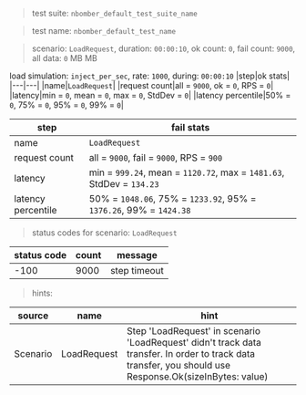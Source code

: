> test suite: `nbomber_default_test_suite_name`

> test name: `nbomber_default_test_name`

> scenario: `LoadRequest`, duration: `00:00:10`, ok count: `0`, fail count: `9000`, all data: `0` MB MB

load simulation: `inject_per_sec`, rate: `1000`, during: `00:00:10`
|step|ok stats|
|---|---|
|name|`LoadRequest`|
|request count|all = `9000`, ok = `0`, RPS = `0`|
|latency|min = `0`, mean = `0`, max = `0`, StdDev = `0`|
|latency percentile|50% = `0`, 75% = `0`, 95% = `0`, 99% = `0`|

|step|fail stats|
|---|---|
|name|`LoadRequest`|
|request count|all = `9000`, fail = `9000`, RPS = `900`|
|latency|min = `999.24`, mean = `1120.72`, max = `1481.63`, StdDev = `134.23`|
|latency percentile|50% = `1048.06`, 75% = `1233.92`, 95% = `1376.26`, 99% = `1424.38`|
> status codes for scenario: `LoadRequest`

|status code|count|message|
|---|---|---|
|-100|9000|step timeout|

> hints:

|source|name|hint|
|---|---|---|
|Scenario|LoadRequest|Step 'LoadRequest' in scenario 'LoadRequest' didn't track data transfer. In order to track data transfer, you should use Response.Ok(sizeInBytes: value)|
